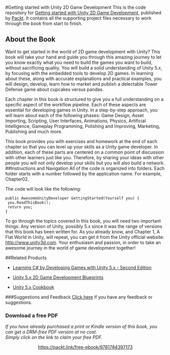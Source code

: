 


#Getting started with Unity 2D Game Development
This is the code repository for [Getting started with Unity 2D Game Development](https://www.packtpub.com/game-development/getting-started-unity-2d-game-development-0?utm_source=github&utm_medium=repository&utm_campaign=9781784397173), published by [Packt](https://www.packtpub.com/?utm_source=github). It contains all the supporting project files necessary to work through the book from start to finish.
## About the Book
Want to get started in the world of 2D game development with Unity? This book will take your hand and guide you through this amazing journey to let you know exactly what you need to build the games you want to build, without sacrificing quality. You will build a solid understanding of Unity 5.x, by focusing with the embedded tools to develop 2D games. In learning about these, along with accurate explanations and practical examples, you will design, develop, learn how to market and publish a delectable Tower Defense game about cupcakes versus pandas.

Each chapter in this book is structured to give you a full understanding on a specific aspect of the workflow pipeline. Each of these aspects are essential for developing games in Unity. In a step-by-step approach, you will learn about each of the following phases: Game Design, Asset Importing, Scripting, User Interfaces, Animations, Physics, Artificial Intelligence, Gameplay Programming, Polishing and Improving, Marketing, Publishing and much more.

This book provides you with exercises and homework at the end of each chapter so that you can level up your skills as a Unity game developer. In addition, each of these parts are centered on a common point of discussion with other learners just like you. Therefore, by sharing your ideas with other people you will not only develop your skills but you will also build a network.
##Instructions and Navigation
All of the code is organized into folders. Each folder starts with a number followed by the application name. For example, Chapter02.



The code will look like the following:
```
public AwesomeUnityDeveloper GettingStarted(Yourself you) {
 you.ReadThisBook();
 return you;
}
```

To go through the topics covered in this book, you will need two important things:
Any version of Unity, possibly 5.x since it was the range of versions that this book has been written for. As you already know, and Chapter 1, A Flat World in Unity, will repeat, you can get it from the Unity official website: http://www.unity3d.com.
Your enthusiasm and passion, in order to take an awesome journey in the world of game development together!

##Related Products
* [Learning C# by Developing Games with Unity 5.x - Second Edition](https://www.packtpub.com/game-development/learning-c-developing-games-unity-5x-second-edition?utm_source=github&utm_medium=repository&utm_campaign=9781785287596)

* [Unity 5.x 2D Game Development Blueprints](https://www.packtpub.com/game-development/unity-5x-2d-game-development-blueprints?utm_source=github&utm_medium=repository&utm_campaign=9781784393106)

* [Unity 5.x Cookbook](https://www.packtpub.com/game-development/unity-5x-cookbook?utm_source=github&utm_medium=repository&utm_campaign=9781784391362)

###Suggestions and Feedback
[Click here](https://docs.google.com/forms/d/e/1FAIpQLSe5qwunkGf6PUvzPirPDtuy1Du5Rlzew23UBp2S-P3wB-GcwQ/viewform) if you have any feedback or suggestions.
### Download a free PDF

 <i>If you have already purchased a print or Kindle version of this book, you can get a DRM-free PDF version at no cost.<br>Simply click on the link to claim your free PDF.</i>
<p align="center"> <a href="https://packt.link/free-ebook/9781784397173">https://packt.link/free-ebook/9781784397173 </a> </p>